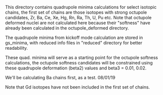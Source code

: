 This directory contains quadrupole minima calculations for select isotopic chains, the first set of chains are those isotopes with strong octupole candidates, Zr, Ba, Ce, Xe, Hg, Rn, Ra, Th, U, Pu etc.
Note that octupole deformed nuclei are not calculated here because their "softness" have already been calculated in the octupole_deformed directory.

The quadrupole minima from kickoff mode calculation are stored in gs_minima, with reduced info files in "reduced" directory for better readability.

These quad. minima will serve as a starting point for the octupole softness calculations, the octupole softness candidates will be constrained using these quadrupole deformation (beta2) values and beta3 = 0.01, 0.02.



We'll be calculating Ba chains first, as a test. 08/01/19

Note that Gd isotopes have not been included in the first set of chains.
